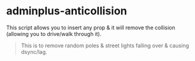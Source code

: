 # adminplus-anticollision

This script allows you to insert any prop & it will remove the collision (allowing you to drive/walk through it).
> This is to remove random poles & street lights falling over & causing dsync/lag.
